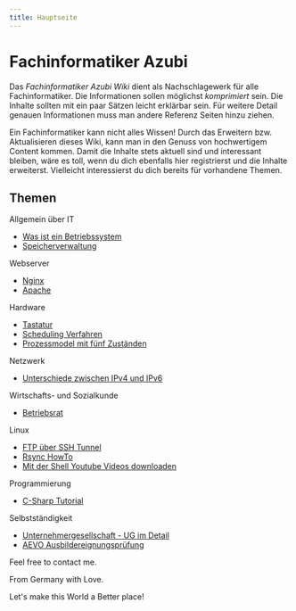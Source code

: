 ```yaml
---
title: Hauptseite
---
```


# Fachinformatiker Azubi

Das *Fachinformatiker Azubi Wiki* dient als Nachschlagewerk für alle Fachinformatiker. Die Informationen sollen möglichst *komprimiert* sein.
Die Inhalte sollten mit ein paar Sätzen leicht erklärbar sein. Für weitere Detail genauen Informationen muss man andere Referenz Seiten hinzu ziehen.

Ein Fachinformatiker kann nicht alles Wissen! Durch das Erweitern bzw. Aktualisieren dieses Wiki, kann man in den Genuss von hochwertigem Content kommen. Damit die Inhalte stets aktuell sind und interessant bleiben, wäre es toll, wenn du dich ebenfalls hier registrierst und die Inhalte erweiterst. Vielleicht interessierst du dich bereits für vorhandene Themen.

## Themen

Allgemein über IT

-   [Was ist ein Betriebssystem](/Was_ist_ein_Betriebssystem)
-   [Speicherverwaltung](/Speicherverwaltung)


Webserver
-   [Nginx](/Nginx)
-   [Apache](/Apache)

Hardware

-   [Tastatur](/Tastatur)
-   [Scheduling Verfahren](/Scheduling_Verfahren)
-   [Prozessmodel mit fünf Zuständen](/prozessmodel-fuenf-zustaenden)

Netzwerk

-   [Unterschiede zwischen IPv4 und IPv6](/Unterschiede_zwischen_IPv4_und_IPv6)

Wirtschafts- und Sozialkunde

-   [Betriebsrat](/Betriebsrat)

Linux

-   [FTP über SSH Tunnel](/ftp-ssh-tunnel)
-   [Rsync HowTo](/Rsync_HowTo)
-   [Mit der Shell Youtube Videos downloaden](/Mit_der_Shell_Youtube_Videos_downloaden)

Programmierung

-   [C-Sharp Tutorial](/C-Sharp_Tutorial)

Selbstständigkeit

-   [Unternehmergesellschaft - UG im Detail](/Unternehmergesellschaft_-_UG_im_Detail)
-   [AEVO Ausbildereignungsprüfung](/aevo-ausbildereignungspruefung)

Feel free to contact me.

From Germany with Love.

Let\'s make this World a Better place!

  [Was ist ein Betriebssystem]: Was_ist_ein_Betriebssystem "wikilink"
  [Speicherverwaltung]: Speicherverwaltung "wikilink"
  [Ubuntu installieren - Lenovo Thinkpad L530]: Ubuntu_installieren_-_Lenovo_Thinkpad_L530
    "wikilink"
  [VoIP mit einer Android App und einer 1und1 Telefonnummer]: VoIP_mit_einer_Android_App_und_einer_1und1_Telefonnummer
    "wikilink"
  [Spam in MediaWiki beseitigen]: Spam_in_MediaWiki_beseitigen
    "wikilink"
  [Webentwicklung als Responsive Web Desgin]: Webentwicklung_als_Responsive_Web_Desgin
    "wikilink"
  [Nginx]: Nginx "wikilink"
  [Eclipse]: Eclipse "wikilink"
  [Maven]: Maven "wikilink"
  [Hudson]: Hudson "wikilink"
  [Mercurial]: Mercurial "wikilink"
  [Tastatur]: Tastatur "wikilink"
  [Scheduling Verfahren]: Scheduling_Verfahren "wikilink"
  [Prozessmodel mit fünf Zuständen]: Prozessmodel_mit_fünf_Zuständen
    "wikilink"
  [Unterschiede zwischen IPv4 und IPv6]: Unterschiede_zwischen_IPv4_und_IPv6
    "wikilink"
  [Betriebsrat]: Betriebsrat "wikilink"
  [FTP über SSH Tunnel]: FTP_über_SSH_Tunnel "wikilink"
  [Rsync HowTo]: Rsync_HowTo "wikilink"
  [Mit der Shell Youtube Videos downloaden]: Mit_der_Shell_Youtube_Videos_downloaden
    "wikilink"
  [Ssmtp eintrichten]: Ssmtp_eintrichten "wikilink"
  [C-Sharp Tutorial]: C-Sharp_Tutorial "wikilink"
  [Latex Doku]: http://latex.mschroeder.net
  [Fußnote in einer Abbildung]: http://rmajer.blogspot.de/2007/02/latex-funote-in-bildbeschriftung.html
  [Unternehmergesellschaft - UG im Detail]: Unternehmergesellschaft_-_UG_im_Detail
    "wikilink"
  [AEVO Ausbildereignungsprüfung]: AEVO_Ausbildereignungsprüfung
    "wikilink"
